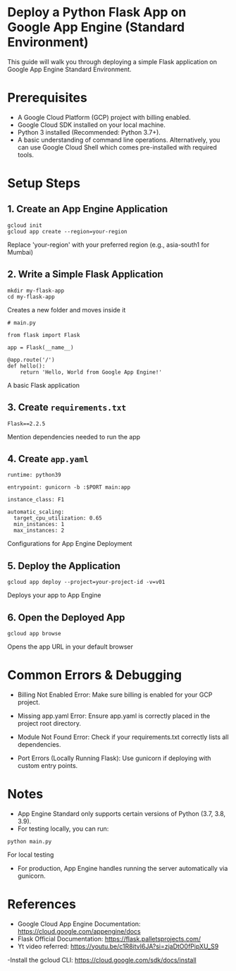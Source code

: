 # Deploy a Python Flask App on Google App Engine (Standard Environment)

This guide will walk you through deploying a simple Flask application on Google App Engine Standard Environment.

# Prerequisites


- A Google Cloud Platform (GCP) project with billing enabled.
- Google Cloud SDK installed on your local machine.
- Python 3 installed (Recommended: Python 3.7+).
- A basic understanding of command line operations.
Alternatively, you can use Google Cloud Shell which comes pre-installed with required tools.


# Setup Steps

## 1. Create an App Engine Application

```
gcloud init
gcloud app create --region=your-region
```
Replace 'your-region' with your preferred region (e.g., asia-south1 for Mumbai)

## 2. Write a Simple Flask Application

```
mkdir my-flask-app
cd my-flask-app
```
Creates a new folder and moves inside it

```
# main.py

from flask import Flask

app = Flask(__name__)

@app.route('/')
def hello():
    return 'Hello, World from Google App Engine!'
```
A basic Flask application

## 3. Create `requirements.txt`

```
Flask==2.2.5
```
Mention dependencies needed to run the app

## 4. Create `app.yaml`

```
runtime: python39

entrypoint: gunicorn -b :$PORT main:app

instance_class: F1

automatic_scaling:
  target_cpu_utilization: 0.65
  min_instances: 1
  max_instances: 2
```
Configurations for App Engine Deployment

## 5. Deploy the Application

```
gcloud app deploy --project=your-project-id -v=v01
```
Deploys your app to App Engine

## 6. Open the Deployed App

```
gcloud app browse
```
Opens the app URL in your default browser

# Common Errors & Debugging


- Billing Not Enabled Error:
  Make sure billing is enabled for your GCP project.

- Missing app.yaml Error:
  Ensure app.yaml is correctly placed in the project root directory.

- Module Not Found Error:
  Check if your requirements.txt correctly lists all dependencies.

- Port Errors (Locally Running Flask):
  Use gunicorn if deploying with custom entry points.


# Notes


- App Engine Standard only supports certain versions of Python (3.7, 3.8, 3.9).
- For testing locally, you can run:


```
python main.py
```
For local testing


- For production, App Engine handles running the server automatically via gunicorn.


# References


- Google Cloud App Engine Documentation: https://cloud.google.com/appengine/docs
- Flask Official Documentation: https://flask.palletsprojects.com/
- Yt video referred: https://youtu.be/c1R8itvI6JA?si=zjaDtO0fPipXU_S9

-Install the gcloud CLI: https://cloud.google.com/sdk/docs/install

